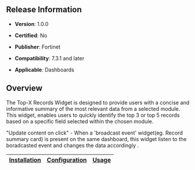 ## Release Information

- **Version**: 1.0.0

- **Certified**: No

- **Publisher**: Fortinet  

- **Compatibility**: 7.3.1 and later

- **Applicable**: Dashboards


## Overview
The Top-X Records Widget is designed to provide users with a concise and informative summary of the most relevant data from a selected module. This widget, enables users to quickly identify the top 3 or top 5 records based on a specific field selected within the chosen module.

"Update content on click" - When a 'broadcast event' widget(eg. Record summary card) is present on the same dashboard, this widget listen to the boradcasted event and changes the data accordingly . 

| [Installation](./docs/setup.md#installation) | [Configuration](./docs/setup.md#configuration) | [Usage](./docs/usage.md) |
|----------------------------------------------|------------------------------------------------|--------------------------|
